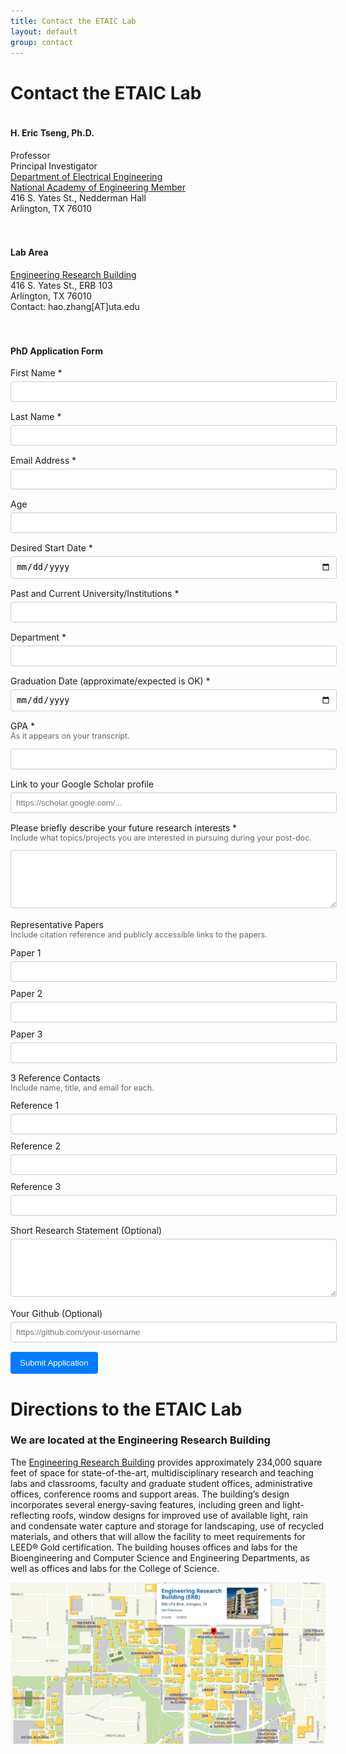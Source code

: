 ```yaml
---
title: Contact the ETAIC Lab
layout: default
group: contact
---
```


# Contact the ETAIC Lab

<div style="display: flex; flex-wrap: wrap; margin-bottom: 40px; gap: 20px;">
<div style="flex: 1; min-width: 300px;">
<h4>H. Eric Tseng, Ph.D.</h4>
<p>
Professor<br>
Principal Investigator<br>
<a href="https://www.uta.edu/academics/schools-colleges/engineering/academics/departments/electrical" target="_blank">Department of Electrical Engineering</a><br>
<a href="https://www.nae.edu/" target="_blank">National Academy of Engineering Member</a><br>
416 S. Yates St., Nedderman Hall<br>
Arlington, TX 76010
</p>
</div>
<div style="flex: 1; min-width: 300px;">
<h4>Lab Area</h4>
<p>
<a href="https://www.uta.edu/maps?building=ERB" target="_blank">Engineering Research Building</a><br>
416 S. Yates St., ERB 103<br>
Arlington, TX 76010<br>
Contact: hao.zhang[AT]uta.edu
</p>
</div>
</div>

<div>
<h4>PhD Application Form</h4>
<form action="https://formspree.io/f/mvgqnnnq" method="POST">

<div style="margin-bottom: 15px;">
<label for="fname" style="display: block; margin-bottom: 5px;">First Name *</label>
<input type="text" id="fname" name="first_name" required style="width: 100%; padding: 8px; border: 1px solid #ccc; border-radius: 4px;">
</div>

<div style="margin-bottom: 15px;">
<label for="lname" style="display: block; margin-bottom: 5px;">Last Name *</label>
<input type="text" id="lname" name="last_name" required style="width: 100%; padding: 8px; border: 1px solid #ccc; border-radius: 4px;">
</div>

<div style="margin-bottom: 15px;">
<label for="email" style="display: block; margin-bottom: 5px;">Email Address *</label>
<input type="email" id="email" name="email" required style="width: 100%; padding: 8px; border: 1px solid #ccc; border-radius: 4px;">
</div>

<div style="margin-bottom: 15px;">
<label for="age" style="display: block; margin-bottom: 5px;">Age</label>
<input type="text" id="age" name="age" style="width: 100%; padding: 8px; border: 1px solid #ccc; border-radius: 4px;">
</div>

<div style="margin-bottom: 15px;">
<label for="start-date" style="display: block; margin-bottom: 5px;">Desired Start Date *</label>
<input type="date" id="start-date" name="desired_start_date" required style="width: 100%; padding: 8px; border: 1px solid #ccc; border-radius: 4px;">
</div>

<div style="margin-bottom: 15px;">
<label for="institutions" style="display: block; margin-bottom: 5px;">Past and Current University/Institutions *</label>
<input type="text" id="institutions" name="institutions" required style="width: 100%; padding: 8px; border: 1px solid #ccc; border-radius: 4px;">
</div>

<div style="margin-bottom: 15px;">
<label for="department" style="display: block; margin-bottom: 5px;">Department *</label>
<input type="text" id="department" name="department" required style="width: 100%; padding: 8px; border: 1px solid #ccc; border-radius: 4px;">
</div>

<div style="margin-bottom: 15px;">
<label for="grad-date" style="display: block; margin-bottom: 5px;">Graduation Date (approximate/expected is OK) *</label>
<input type="date" id="grad-date" name="graduation_date" required style="width: 100%; padding: 8px; border: 1px solid #ccc; border-radius: 4px;">
</div>

<div style="margin-bottom: 15px;">
<label for="gpa" style="display: block; margin-bottom: 5px;">GPA *</label>
<p style="font-size: 0.9em; color: #666; margin-top: -5px;">As it appears on your transcript.</p>
<input type="text" id="gpa" name="gpa" required style="width: 100%; padding: 8px; border: 1px solid #ccc; border-radius: 4px;">
</div>

<div style="margin-bottom: 15px;">
<label for="scholar-link" style="display: block; margin-bottom: 5px;">Link to your Google Scholar profile</label>
<input type="url" id="scholar-link" name="google_scholar_profile" style="width: 100%; padding: 8px; border: 1px solid #ccc; border-radius: 4px;" placeholder="https://scholar.google.com/...">
</div>

<div style="margin-bottom: 15px;">
<label for="research-interests" style="display: block; margin-bottom: 5px;">Please briefly describe your future research interests *</label>
<p style="font-size: 0.9em; color: #666; margin-top: -5px;">Include what topics/projects you are interested in pursuing during your post-doc.</p>
<textarea id="research-interests" name="research_interests" rows="5" required style="width: 100%; padding: 8px; border: 1px solid #ccc; border-radius: 4px;"></textarea>
</div>

<div style="margin-bottom: 15px;">
<label style="display: block; margin-bottom: 5px;">Representative Papers</label>
<p style="font-size: 0.9em; color: #666; margin-top: -5px;">Include citation reference and publicly accessible links to the papers.</p>
<label for="paper1" style="display: block; margin-bottom: 5px; font-weight: normal;">Paper 1</label>
<input type="text" id="paper1" name="paper_1" style="width: 100%; padding: 8px; border: 1px solid #ccc; border-radius: 4px; margin-bottom: 10px;">
<label for="paper2" style="display: block; margin-bottom: 5px; font-weight: normal;">Paper 2</label>
<input type="text" id="paper2" name="paper_2" style="width: 100%; padding: 8px; border: 1px solid #ccc; border-radius: 4px; margin-bottom: 10px;">
<label for="paper3" style="display: block; margin-bottom: 5px; font-weight: normal;">Paper 3</label>
<input type="text" id="paper3" name="paper_3" style="width: 100%; padding: 8px; border: 1px solid #ccc; border-radius: 4px;">
</div>

<div style="margin-bottom: 15px;">
<label style="display: block; margin-bottom: 5px;">3 Reference Contacts</label>
<p style="font-size: 0.9em; color: #666; margin-top: -5px;">Include name, title, and email for each.</p>
<label for="ref1" style="display: block; margin-bottom: 5px; font-weight: normal;">Reference 1</label>
<input type="text" id="ref1" name="reference_1" style="width: 100%; padding: 8px; border: 1px solid #ccc; border-radius: 4px; margin-bottom: 10px;">
<label for="ref2" style="display: block; margin-bottom: 5px; font-weight: normal;">Reference 2</label>
<input type="text" id="ref2" name="reference_2" style="width: 100%; padding: 8px; border: 1px solid #ccc; border-radius: 4px; margin-bottom: 10px;">
<label for="ref3" style="display: block; margin-bottom: 5px; font-weight: normal;">Reference 3</label>
<input type="text" id="ref3" name="reference_3" style="width: 100%; padding: 8px; border: 1px solid #ccc; border-radius: 4px;">
</div>

<div style="margin-bottom: 15px;">
<label for="research-statement" style="display: block; margin-bottom: 5px;">Short Research Statement (Optional)</label>
<textarea id="research-statement" name="research_statement" rows="5" style="width: 100%; padding: 8px; border: 1px solid #ccc; border-radius: 4px;"></textarea>
</div>

<div style="margin-bottom: 15px;">
<label for="github" style="display: block; margin-bottom: 5px;">Your Github (Optional)</label>
<input type="url" id="github" name="github_profile" style="width: 100%; padding: 8px; border: 1px solid #ccc; border-radius: 4px;" placeholder="https://github.com/your-username">
</div>

<input type="hidden" name="_next" value="https://your-site.com/thanks.html">
<input type="text" name="_gotcha" style="display:none !important">

<button type="submit" style="background-color: #007bff; color: white; padding: 10px 15px; border: none; border-radius: 4px; cursor: pointer;">Submit Application</button>
</form>
</div>

# Directions to the ETAIC Lab
### We are located at the Engineering Research Building
The [Engineering Research Building](https://www.uta.edu/maps?building=ERB) provides approximately 234,000 square feet of space for state-of-the-art, multidisciplinary research and teaching labs and classrooms, faculty and graduate student offices, administrative offices, conference rooms and support areas. The building’s design incorporates several energy-saving features, including green and light-reflecting roofs, window designs for improved use of available light, rain and condensate water capture and storage for landscaping, use of recycled materials, and others that will allow the facility to meet requirements for LEED® Gold certification. The building houses offices and labs for the Bioengineering and Computer Science and Engineering Departments, as well as offices and labs for the College of Science.

<img class="img-fluid" src="/static/img/map_to_ERB.png" alt="Map of Mission Bay">
